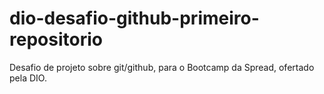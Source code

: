 # dio-desafio-github-primeiro-repositorio
Desafio de projeto sobre git/github, para o Bootcamp da Spread, ofertado pela DIO.

